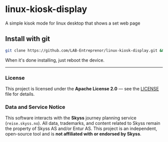 # linux-kiosk-display
A simple kisok mode for linux desktop that shows a set web page


## Install with git
```bash 
git clone https://github.com/LAB-Entreprenor/linux-kiosk-display.git && cd ./linux-kiosk-display && chmod +x install-kiosk.sh && sudo ./install-kiosk.sh
```
When it's done installing, just reboot the device.



---

### License
This project is licensed under the **Apache License 2.0** — see the [LICENSE](LICENSE) file for details.

### Data and Service Notice
This software interacts with the **Skyss** journey planning service (`reise.skyss.no`).
All data, trademarks, and content related to Skyss remain the property of Skyss AS and/or Entur AS.
This project is an independent, open-source tool and is **not affiliated with or endorsed by Skyss**.
